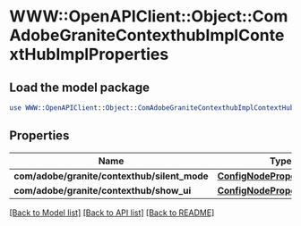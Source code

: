 # WWW::OpenAPIClient::Object::ComAdobeGraniteContexthubImplContextHubImplProperties

## Load the model package
```perl
use WWW::OpenAPIClient::Object::ComAdobeGraniteContexthubImplContextHubImplProperties;
```

## Properties
Name | Type | Description | Notes
------------ | ------------- | ------------- | -------------
**com/adobe/granite/contexthub/silent_mode** | [**ConfigNodePropertyBoolean**](ConfigNodePropertyBoolean.md) |  | [optional] 
**com/adobe/granite/contexthub/show_ui** | [**ConfigNodePropertyBoolean**](ConfigNodePropertyBoolean.md) |  | [optional] 

[[Back to Model list]](../README.md#documentation-for-models) [[Back to API list]](../README.md#documentation-for-api-endpoints) [[Back to README]](../README.md)


